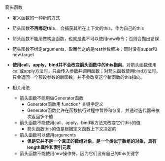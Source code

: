 箭头函数
- 定义函数的一种新的方式
- 箭头函数**不再绑定this**， 会捕获其所在上下文的this，作为自己的this
- 箭头函数不能用做构造函数，也就是说不可以使用new命令；否则会抛出错误
- 箭头函数不绑定arguments，取而代之的是rest参数解决；同时没有super和new.target
- **使用call，apply，bind并不会改变箭头函数中的this指向**。对箭头函数使用call或apply方法时，只会传入参数并调用函数；对箭头函数使用bind方法时，只会返回一个预设参数的新函数，并不会改变这个新函数的this指向。

- 相关用法
    - 箭头函数不能用做Generator函数
        - Generator函数用 function* 关键字定义
        - Generator函数允许在函数执行过程中暂停和恢复，并通过迭代器来依次返回多个值
    - 箭头函数不能使用call、apply、bind等方法来改变它们this的值
        - 箭头函数this的值是根据定义函数上下文决定的
    - 箭头函数可以使用arguments
        - **但是它并不是一个真正的数组对象，是一个类似于数组的对象，具有length属性和索引元素**
    - 箭头函数不能使用new操作符，因为它们没有自己的this关键字